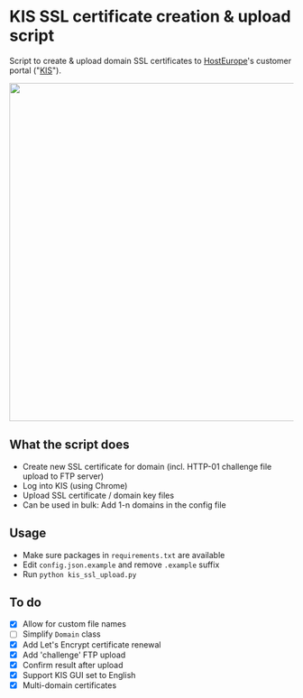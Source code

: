 # KIS SSL certificate creation & upload script
Script to create & upload domain SSL certificates to [HostEurope](https://www.hosteurope.de)'s customer portal ("[KIS](https://kis.hosteurope.de)").

<img src="https://github.com/nicolaus-hee/kis-ssl-upload/blob/main/images/KIS%20screenshot%20SSL%20cert%20replacement.png" width="600">

## What the script does
* Create new SSL certificate for domain (incl. HTTP-01 challenge file upload to FTP server)
* Log into KIS (using Chrome)
* Upload SSL certificate / domain key files
* Can be used in bulk: Add 1-n domains in the config file

## Usage
* Make sure packages in `requirements.txt` are available
* Edit `config.json.example` and remove `.example` suffix
* Run `python kis_ssl_upload.py`

## To do
- [x] Allow for custom file names
- [ ] Simplify `Domain` class
- [x] Add Let's Encrypt certificate renewal
- [x] Add 'challenge' FTP upload
- [x] Confirm result after upload
- [x] Support KIS GUI set to English
- [x] Multi-domain certificates
